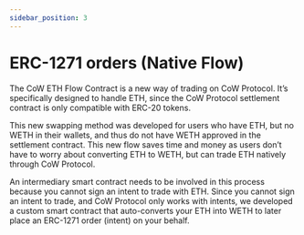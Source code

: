 ```yaml
---
sidebar_position: 3
---
```


# ERC-1271 orders (Native Flow)

The CoW ETH Flow Contract is a new way of trading on CoW Protocol. It’s specifically designed to handle ETH, since the CoW Protocol settlement contract is only compatible with ERC-20 tokens.

This new swapping method was developed for users who have ETH, but no WETH in their wallets, and thus do not have WETH approved in the settlement contract. This new flow saves time and money as users don’t have to worry about converting ETH to WETH, but can trade ETH natively through CoW Protocol. 

An intermediary smart contract needs to be involved in this process because you cannot sign an intent to trade with ETH. Since you cannot sign an intent to trade, and CoW Protocol only works with intents, we developed a custom smart contract that auto-converts your ETH into WETH to later place an ERC-1271 order (intent) on your behalf.
